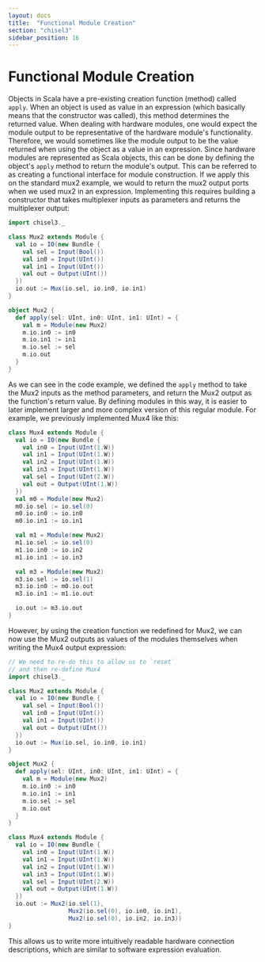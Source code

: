 ```yaml
---
layout: docs
title:  "Functional Module Creation"
section: "chisel3"
sidebar_position: 16
---
```


# Functional Module Creation

Objects in Scala have a pre-existing creation function (method) called `apply`.
When an object is used as value in an expression (which basically means that the constructor was called), this method determines the returned value.
When dealing with hardware modules, one would expect the module output to be representative of the hardware module's functionality.
Therefore, we would sometimes like the module output to be the value returned when using the object as a value in an expression.
Since hardware modules are represented as Scala objects, this can be done by defining the object's `apply` method to return the module's output.
This can be referred to as creating a functional interface for module construction.
If we apply this on the standard mux2 example, we would to return the mux2 output ports when we used mux2 in an expression.
Implementing this requires building a constructor that takes multiplexer inputs as parameters and returns the multiplexer output:

```scala mdoc:silent
import chisel3._

class Mux2 extends Module {
  val io = IO(new Bundle {
    val sel = Input(Bool())
    val in0 = Input(UInt())
    val in1 = Input(UInt())
    val out = Output(UInt())
  })
  io.out := Mux(io.sel, io.in0, io.in1)
}

object Mux2 {
  def apply(sel: UInt, in0: UInt, in1: UInt) = {
    val m = Module(new Mux2)
    m.io.in0 := in0
    m.io.in1 := in1
    m.io.sel := sel
    m.io.out
  }
}
```

As we can see in the code example, we defined the `apply` method to take the Mux2 inputs as the method parameters, and return the Mux2 output as the function's return value.
By defining modules in this way, it is easier to later implement larger and more complex version of this regular module.
For example, we previously implemented Mux4 like this:

```scala mdoc:silent
class Mux4 extends Module {
  val io = IO(new Bundle {
    val in0 = Input(UInt(1.W))
    val in1 = Input(UInt(1.W))
    val in2 = Input(UInt(1.W))
    val in3 = Input(UInt(1.W))
    val sel = Input(UInt(2.W))
    val out = Output(UInt(1.W))
  })
  val m0 = Module(new Mux2)
  m0.io.sel := io.sel(0)
  m0.io.in0 := io.in0
  m0.io.in1 := io.in1

  val m1 = Module(new Mux2)
  m1.io.sel := io.sel(0)
  m1.io.in0 := io.in2
  m1.io.in1 := io.in3

  val m3 = Module(new Mux2)
  m3.io.sel := io.sel(1)
  m3.io.in0 := m0.io.out
  m3.io.in1 := m1.io.out

  io.out := m3.io.out
}
```

However, by using the creation function we redefined for Mux2, we can now use the Mux2 outputs as values of the modules themselves
when writing the Mux4 output expression:

```scala mdoc:invisible:reset
// We need to re-do this to allow us to `reset`
// and then re-define Mux4
import chisel3._

class Mux2 extends Module {
  val io = IO(new Bundle {
    val sel = Input(Bool())
    val in0 = Input(UInt())
    val in1 = Input(UInt())
    val out = Output(UInt())
  })
  io.out := Mux(io.sel, io.in0, io.in1)
}

object Mux2 {
  def apply(sel: UInt, in0: UInt, in1: UInt) = {
    val m = Module(new Mux2)
    m.io.in0 := in0
    m.io.in1 := in1
    m.io.sel := sel
    m.io.out
  }
}
```

```scala mdoc:silent
class Mux4 extends Module {
  val io = IO(new Bundle {
    val in0 = Input(UInt(1.W))
    val in1 = Input(UInt(1.W))
    val in2 = Input(UInt(1.W))
    val in3 = Input(UInt(1.W))
    val sel = Input(UInt(2.W))
    val out = Output(UInt(1.W))
  })
  io.out := Mux2(io.sel(1),
                 Mux2(io.sel(0), io.in0, io.in1),
                 Mux2(io.sel(0), io.in2, io.in3))
}
```

This allows us to write more intuitively readable hardware connection descriptions, which are similar to software expression evaluation.

